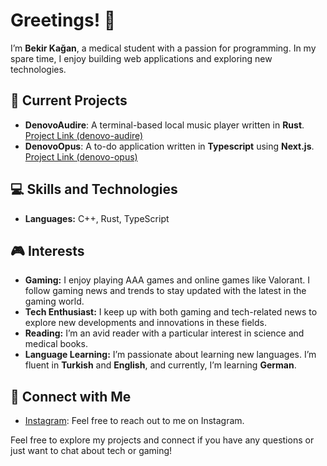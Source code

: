 # Greetings! 👋

I’m **Bekir Kağan**, a medical student with a passion for programming. In my spare time, I enjoy building web applications and exploring new technologies.

## 🚀 Current Projects
- **DenovoAudire**: A terminal-based local music player written in **Rust**. [Project Link (denovo-audire)](https://github.com/BekirKagan/denovo-audire)
- **DenovoOpus**: A to-do application written in **Typescript** using **Next.js**. [Project Link (denovo-opus)](https://github.com/BekirKagan/denovo-opus)

## 💻 Skills and Technologies
- **Languages:** C++, Rust, TypeScript

## 🎮 Interests
- **Gaming:** I enjoy playing AAA games and online games like Valorant. I follow gaming news and trends to stay updated with the latest in the gaming world.
- **Tech Enthusiast:** I keep up with both gaming and tech-related news to explore new developments and innovations in these fields.
- **Reading:** I’m an avid reader with a particular interest in science and medical books. 
- **Language Learning:** I’m passionate about learning new languages. I’m fluent in **Turkish** and **English**, and currently, I’m learning **German**.

## 🌟 Connect with Me
- [Instagram](https://instagram.com/bekirkagankaraahmetoglu): Feel free to reach out to me on Instagram.

Feel free to explore my projects and connect if you have any questions or just want to chat about tech or gaming!
